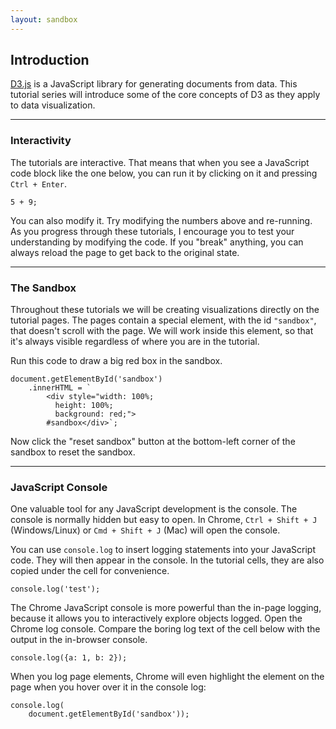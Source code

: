 ```yaml
---
layout: sandbox
---
```

## Introduction

[D3.js](https://d3js.org/) is a JavaScript library for generating documents from data. This tutorial series will introduce some of the core concepts of D3 as they apply to data visualization.

---

### Interactivity

The tutorials are interactive. That means that when you see a JavaScript code block like the one below, you can run it by clicking on it and pressing `Ctrl + Enter`.

    5 + 9;

You can also modify it. Try modifying the numbers above and re-running. As you progress through these tutorials, I encourage you to test your understanding by modifying the code. If you "break" anything, you can always reload the page to get back to the original state.

---

### The Sandbox

Throughout these tutorials we will be creating visualizations directly on the tutorial pages. The pages contain a special element, with the id `"sandbox"`, that doesn't scroll with the page. We will work inside this element, so that it's always visible regardless of where you are in the tutorial.

Run this code to draw a big red box in the sandbox.

    document.getElementById('sandbox')
        .innerHTML = `
            <div style="width: 100%;
              height: 100%;
              background: red;">
            #sandbox</div>`;

Now click the "reset sandbox" button at the bottom-left corner of the sandbox to reset the sandbox.

---

### JavaScript Console

One valuable tool for any JavaScript development is the console. The console is normally hidden but easy to open. In Chrome, `Ctrl + Shift + J` (Windows/Linux) or `Cmd + Shift + J` (Mac) will open the console.

You can use `console.log` to insert logging statements into your JavaScript code. They will then appear in the console. In the tutorial cells, they are also copied under the cell for convenience.

    console.log('test');

The Chrome JavaScript console is more powerful than the in-page logging, because it allows you to interactively explore objects logged. Open the Chrome log console. Compare the boring log text of the cell below with the output in the in-browser console.

    console.log({a: 1, b: 2});

When you log page elements, Chrome will even highlight the element on the page when you hover over it in the console log:

    console.log(
        document.getElementById('sandbox'));
